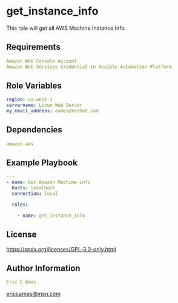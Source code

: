 get_instance_info
=========

This role will get all AWS Machine Instance Info.

Requirements
------------
```yaml
Amazon Web Console Account
Amazon Web Services Credential in Ansible Automation Platform
```
Role Variables
--------------
```yaml
region: us-west-1
servername: Linux Web Server
my_email_address: eames@redhat.com
```
Dependencies
------------
```yaml
amazon.aws
```
Example Playbook
----------------
```yaml
---
- name: Get Amazon Machine info
  hosts: localhost
  connection: local

  roles:

    - name: get_instance_info
```
License
-------

https://spdx.org/licenses/GPL-3.0-only.html

Author Information
------------------
```yaml
Eric C Ames
```
ericcames@msn.com
